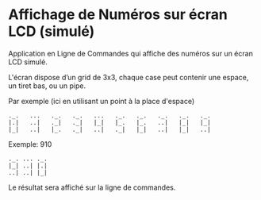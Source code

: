 # Affichage de Numéros sur écran LCD (simulé)

Application en Ligne de Commandes qui affiche des numéros sur un écran LCD simulé.

L'écran dispose d’un grid de 3x3, chaque case peut contenir une espace, un tiret bas, ou un pipe.

Par exemple (ici en utilisant un point à la place d'espace)

```text
._.   ...   ._.   ._.   ...   ._.   ._.   ._.   ._.   ._.
|.|   ..|   ._|   ._|   |_|   |_.   |_.   ..|   |_|   |_|
|_|   ..|   |_.   ._|   ..|   ._|   |_|   ..|   |_|   ..|
```

Exemple: 910

```text
._. ... ._.
|_| ..| |.|
..| ..| |_|
```

Le résultat sera affiché sur la ligne de commandes.